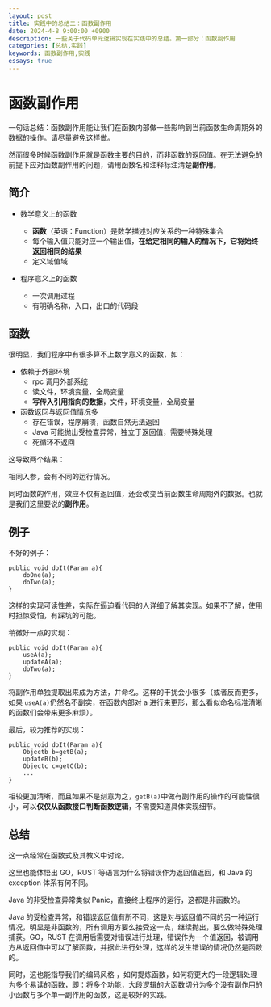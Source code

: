 ```yaml
---
layout: post
title: 实践中的总结二：函数副作用
date: 2024-4-8 9:00:00 +0900
description: 一些关于代码单元逻辑实现在实践中的总结。第一部分：函数副作用
categories: [总结,实践]
keywords: 函数副作用,实践
essays: true  
---
```


# 函数副作用

一句话总结：函数副作用能让我们在函数内部做一些影响到当前函数生命周期外的数据的操作。请尽量避免这样做。

然而很多时候函数副作用就是函数主要的目的，而非函数的返回值。在无法避免的前提下应对函数副作用的问题，请用函数名和注释标注清楚**副作用**。

## 简介

- 数学意义上的函数
  - **函数**（英语：Function）是数学描述对应关系的一种特殊集合
  - 每个输入值只能对应一个输出值，**在给定相同的输入的情况下，它将始终返回相同的结果**
  - 定义域值域
  
- 程序意义上的函数
  - 一次调用过程
  - 有明确名称，入口，出口的代码段


## 函数

很明显，我们程序中有很多算不上数学意义的函数，如：

- 依赖于外部环境
  - rpc 调用外部系统
  - 读文件，环境变量，全局变量
  - **写传入引用指向的数据**，文件，环境变量，全局变量
- 函数返回与返回值情况多
  - 存在错误，程序崩溃，函数自然无法返回
  - Java 可能抛出受检查异常，独立于返回值，需要特殊处理
  - 死循环不返回

这导致两个结果：

相同入参，会有不同的运行情况。

同时函数的作用，效应不仅有返回值，还会改变当前函数生命周期外的数据。也就是我们这里要说的**副作用**。

## 例子

不好的例子：

```
public void doIt(Param a){
	doOne(a);
	doTwo(a);
}
```

这样的实现可读性差，实际在逼迫看代码的人详细了解其实现。如果不了解，使用时担惊受怕，有踩坑的可能。

稍微好一点的实现：

```
public void doIt(Param a){
	useA(a);
	updateA(a);
	doTwo(a);
}
```

将副作用单独提取出来成为方法，并命名。这样的干扰会小很多（或者反而更多，如果 `useA(a)`仍然名不副实，在函数内部对 a 进行来更形，那么看似命名标准清晰的函数们会带来更多麻烦）。

最后，较为推荐的实现：

```
public void doIt(Param a){
	Objectb b=getB(a);
	updateB(b);
	Objectc c=getC(b);
	...
}
```

相较更加清晰，而且如果不是刻意为之，`getB(a)`中做有副作用的操作的可能性很小，可以**仅仅从函数接口判断函数逻辑**，不需要知道具体实现细节。

## 总结

这一点经常在函数式及其教义中讨论。

这里也能体悟出 GO，RUST 等语言为什么将错误作为返回值返回，和 Java 的 exception 体系有何不同。

Java 的非受检查异常类似 Panic，直接终止程序的运行，这都是非函数的。

Java 的受检查异常，和错误返回值有所不同，这是对与返回值不同的另一种运行情况，明显是非函数的，所有调用方要么接受这一点，继续抛出，要么做特殊处理捕获。GO，RUST 在调用后需要对错误进行处理，错误作为一个值返回，被调用方从返回值中可以了解函数，并据此进行处理，这样的发生错误的情况仍然是函数的。

同时，这也能指导我们的编码风格 ，如何提炼函数，如何将更大的一段逻辑处理为多个易读的函数，即：将多个功能，大段逻辑的大函数切分为多个没有副作用的小函数与多个单一副作用的函数，这是较好的实践。

